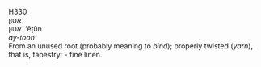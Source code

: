 <body>
  <p>H330<br>  אטוּן  <br> אֵטוּן  ‎  ‘êṭûn  <br><i>ay-toon‘ </i><br>From an unused root (probably meaning to <i>bind</i>); properly twisted (<i>yarn</i>), that is, tapestry: - fine linen.<br></p>
 </body>